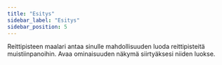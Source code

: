 ```yaml
---
title: "Esitys"
sidebar_label: "Esitys"
sidebar_position: 5
---
```


Reittipisteen maalari antaa sinulle mahdollisuuden luoda reittipisteitä muistiinpanoihin. Avaa ominaisuuden näkymä siirtyäksesi niiden luokse.
